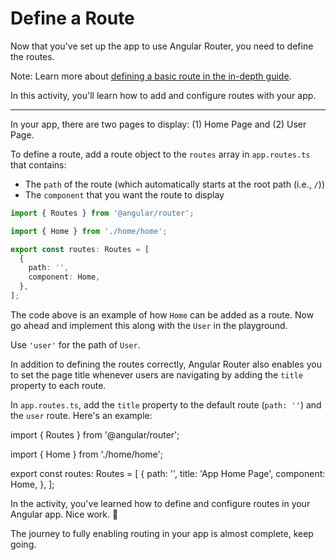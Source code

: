 # Define a Route

Now that you've set up the app to use Angular Router, you need to define the routes.

Note: Learn more about [defining a basic route in the in-depth guide](/guide/routing/common-router-tasks#defining-a-basic-route).

In this activity, you'll learn how to add and configure routes with your app.

<hr>

<docs-workflow>

<docs-step title="Define a route in `app.routes.ts`">

In your app, there are two pages to display: (1) Home Page and (2) User Page.

To define a route, add a route object to the `routes` array in `app.routes.ts` that contains:

- The `path` of the route (which automatically starts at the root path (i.e., `/`))
- The `component` that you want the route to display

```ts
import { Routes } from '@angular/router';

import { Home } from './home/home';

export const routes: Routes = [
  {
    path: '',
    component: Home,
  },
];
```

The code above is an example of how `Home` can be added as a route. Now go ahead and implement this along with the `User` in the playground.

Use `'user'` for the path of `User`.

</docs-step>

<docs-step title="Add title to route definition">

In addition to defining the routes correctly, Angular Router also enables you to set the page title whenever users are navigating by adding the `title` property to each route.

In `app.routes.ts`, add the `title` property to the default route (`path: ''`) and the `user` route. Here's an example:

<docs-code language="ts" highlight="[8]">
import { Routes } from '@angular/router';

import { Home } from './home/home';

export const routes: Routes = [
{
path: '',
title: 'App Home Page',
component: Home,
},
];
</docs-code>

</docs-step>

</docs-workflow>

In the activity, you've learned how to define and configure routes in your Angular app. Nice work. 🙌

The journey to fully enabling routing in your app is almost complete, keep going.
